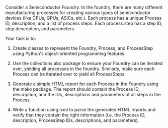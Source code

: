 Consider a Semiconductor Foundry. In the foundry, there are many different manufacturing processes for creating various types of semiconductor devices (like CPUs, GPUs, ASICs, etc.). Each process has a unique Process ID, description, and a list of process steps. Each process step has a step ID, step description, and parameters.

Your task is to:

1. Create classes to represent the Foundry, Process, and ProcessStep using Python's object-oriented programming features.

2. Use the collections.abc package to ensure your Foundry can be iterated over, yielding all processes in the foundry. Similarly, make sure each Process can be iterated over to yield all ProcessSteps.

3. Generate a simple HTML report for each Process in the Foundry using the mako package. The report should contain the Process ID, description, and the IDs, descriptions and parameters of all steps in the Process.

4. Write a function using lxml to parse the generated HTML reports and verify that they contain the right information (i.e. the Process ID, description, ProcessStep IDs, descriptions, and parameters).